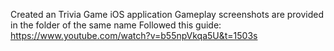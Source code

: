 Created an Trivia Game iOS application
Gameplay screenshots are provided in the folder of the same name
Followed this guide: https://www.youtube.com/watch?v=b55npVkqa5U&t=1503s
